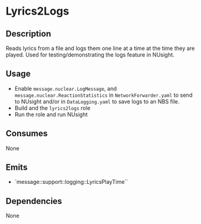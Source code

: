 # Lyrics2Logs

## Description

Reads lyrics from a file and logs them one line at a time at the time they are played. Used for testing/demonstrating the logs feature in NUsight.

## Usage

- Enable `message.nuclear.LogMessage`, and `message.nuclear.ReactionStatistics` in `NetworkForwarder.yaml` to send to NUsight and/or in `DataLogging.yaml` to save logs to an NBS file.
- Build and the `lyrics2logs` role
- Run the role and run NUsight

## Consumes

None

## Emits

- `message::support::logging::LyricsPlayTime``

## Dependencies

None

